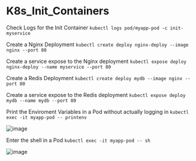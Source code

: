 # K8s_Init_Containers

Check Logs for the Init Container `kubectl logs pod/myapp-pod -c init-myservice`

Create a Nginx Deployment `kubectl create deploy nginx-deploy --image nginx --port 80`

Create a service expose to the Nginx deployment `kubectl expose deploy nginx-deploy --name myservice --port 80`

Create a Redis Deployment `kubectl create deploy mydb --image nginx --port 80`

Create a service expose to the Redis deployment `kubectl expose deploy mydb --name mydb --port 80`

Print the Enviroment Variables in a Pod without actually logging in `kubectl exec -it myapp-pod -- printenv`

![image](https://github.com/Pavan-1997/K8s_Init_Containers/assets/32020205/2059fdf1-d582-4648-b068-f9a571a524c7)

Enter the shell in a Pod `kubectl exec -it myapp-pod -- sh`



![image](https://github.com/Pavan-1997/K8s_Init_Containers/assets/32020205/32e192b4-a60e-42bc-96fc-91dbb0e0b393)
